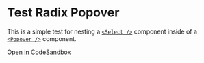 # Test Radix Popover

This is a simple test for nesting a [`<Select />`](https://www.radix-ui.com/docs/primitives/components/select) component inside of a [`<Popover />`](https://www.radix-ui.com/docs/primitives/components/popover) component.

[Open in CodeSandbox](https://codesandbox.io/p/github/ofhouse/test-radix-popover?create=true)

